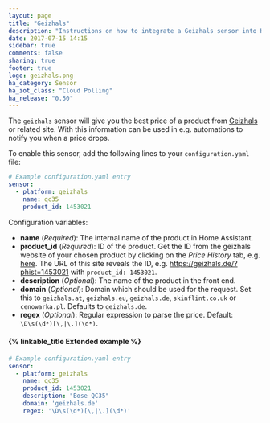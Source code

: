 ```yaml
---
layout: page
title: "Geizhals"
description: "Instructions on how to integrate a Geizhals sensor into Home Assistant."
date: 2017-07-15 14:15
sidebar: true
comments: false
sharing: true
footer: true
logo: geizhals.png
ha_category: Sensor
ha_iot_class: "Cloud Polling"
ha_release: "0.50"
---
```



The `geizhals` sensor will give you the best price of a product from [Geizhals](https://geizhals.de) or related site. With this information can be used in e.g. automations to notify you when a price drops.

To enable this sensor, add the following lines to your `configuration.yaml` file:

```yaml
# Example configuration.yaml entry
sensor:
  - platform: geizhals
    name: qc35
    product_id: 1453021
```

Configuration variables:

- **name** (*Required*): The internal name of the product in Home Assistant.
- **product_id** (*Required*): ID of the product. Get the ID from the geizhals website of your chosen product by clicking on the *Price History* tab, e.g. [here](https://geizhals.de/?phist=1453021). The URL of this site reveals the ID, e.g. <https://geizhals.de/?phist=1453021> with `product_id: 1453021`.
- **description** (*Optional*): The name of the product in the front end.
- **domain** (*Optional*): Domain which should be used for the request. Set this to `geizhals.at`, `geizhals.eu`, `geizhals.de`, `skinflint.co.uk` or `cenowarka.pl`. Defaults to `geizhals.de`.
- **regex** (*Optional*): Regular expression to parse the price. Default: `\D\s(\d*)[\,|\.](\d*)`.

#### {% linkable_title Extended example %}

```yaml
# Example configuration.yaml entry
sensor:
  - platform: geizhals
    name: qc35
    product_id: 1453021
    description: "Bose QC35"
    domain: 'geizhals.de'
    regex: '\D\s(\d*)[\,|\.](\d*)'
```
